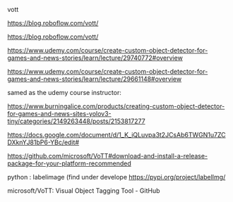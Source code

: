 vott

https://blog.roboflow.com/vott/

https://blog.roboflow.com/vott/


https://www.udemy.com/course/create-custom-object-detector-for-games-and-news-stories/learn/lecture/29740772#overview

https://www.udemy.com/course/create-custom-object-detector-for-games-and-news-stories/learn/lecture/29661148#overview

samed as the udemy course instructor:

https://www.burningalice.com/products/creating-custom-object-detector-for-games-and-news-sites-yolov3-tiny/categories/2149263448/posts/2153817277

https://docs.google.com/document/d/1_K_iQLuvpa3t2JCsAb6TWGN1u7ZCDXknYJ81bP6-YBc/edit#

https://github.com/microsoft/VoTT#download-and-install-a-release-package-for-your-platform-recommended


python : labelimage (find under develope
https://pypi.org/project/labelImg/


microsoft/VoTT: Visual Object Tagging Tool - GitHub




